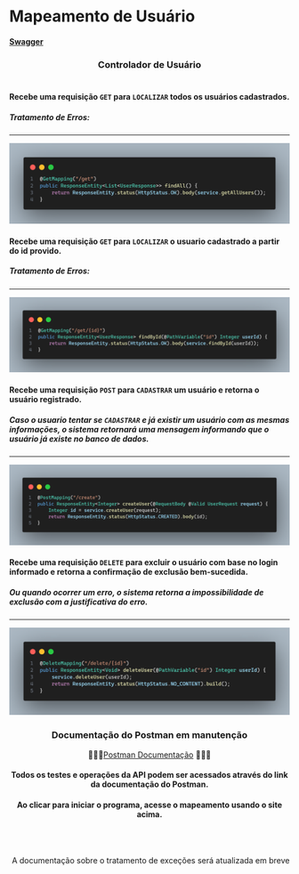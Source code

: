 # Mapeamento de Usuário
#### [Swagger](http://localhost:8080/swagger-ui/index.html)

### <div align="center">Controlador de Usuário</div><br>

#### Recebe uma requisição `GET` para `LOCALIZAR` todos os usuários cadastrados.
##### Tratamento de Erros:
---
<img src="./images/findAll.png">

<br>

#### Recebe uma requisição `GET` para `LOCALIZAR` o usuario cadastrado a partir do id provido.
##### Tratamento de Erros:
---
<img src="./images/findById.png">

<br>

#### Recebe uma requisição `POST` para `CADASTRAR` um usuário e retorna o usuário registrado.
##### Caso o usuario tentar se `CADASTRAR` e já existir um usuário com as mesmas informações, o sistema retornará uma mensagem informando que o usuário já existe no banco de dados.
---
<img src="./images/createUser.png">

<br>

#### Recebe uma requisição `DELETE` para excluir o usuário com base no login informado e retorna a confirmação de exclusão bem-sucedida.
##### Ou quando ocorrer um erro, o sistema retorna a impossibilidade de exclusão com a justificativa do erro.
---
<img src="./images/deleteUser.png">
</div>

### <div align="center">Documentação do Postman em manutenção</div>

<div align="center">

👨🏾‍🔧[Postman Documentação](https://documenter.getpostman.com/view/38340143/2sAY4vi3vF) 👨🏾‍🔧 

#### Todos os testes e operações da API podem ser acessados através do link da documentação do Postman.
#### Ao clicar para iniciar o programa, acesse o mapeamento usando o site acima.
</div>

<br><br><div align="right">A documentação sobre o tratamento de exceções será atualizada em breve</div>